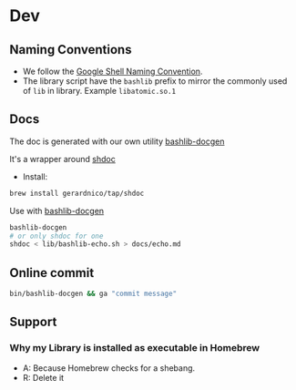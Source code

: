 # Dev


## Naming Conventions

* We follow the [Google Shell Naming Convention](https://google.github.io/styleguide/shellguide.html).
* The library script have the `bashlib` prefix to mirror the commonly used of `lib` in library. Example `libatomic.so.1`

## Docs

The doc is generated with our own utility [bashlib-docgen](../../docs/bashlib-docgen.md) 

It's a wrapper around [shdoc](https://github.com/reconquest/shdoc)
* Install:
```bash
brew install gerardnico/tap/shdoc
```
Use with [bashlib-docgen](../../bin/bashlib-docgen)
```bash
bashlib-docgen
# or only shdoc for one
shdoc < lib/bashlib-echo.sh > docs/echo.md
```

## Online commit

```bash
bin/bashlib-docgen && ga "commit message"
```
## Support

### Why my Library is installed as executable in Homebrew

* A: Because Homebrew checks for a shebang.
* R: Delete it

